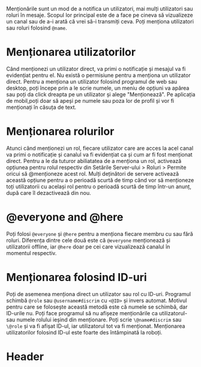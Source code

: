 <!-- TITLE: [RO] Menționări -->
<!-- SUBTITLE: Trimite notificații direct utilizatorilor -->

Menționările sunt un mod de a notifica un utilizatori, mai mulți utilizatori sau roluri în mesaje. Scopul lor principal este de a face pe cineva să vizualizeze un canal sau de a-i arată că vrei să-i transmiți ceva. Poți menționa utilizatori sau roluri folosind `@name`.

# Menționarea utilizatorilor

Când menționezi un utilizator direct, va primi o notificație și mesajul va fi evidențiat pentru el. Nu există o permisiune pentru a menționa un utilizator direct. Pentru a menționa un utilizator folosind programul de web sau desktop, poți începe prin a le scrie numele, un meniu de opțiuni va apărea sau poți da click dreapta pe un utilizator și alege "Menționează". Pe aplicația de mobil,poți doar să apeși pe numele sau poza lor de profil și vor fi menționați în căsuța de text.

# Menționarea rolurilor

Atunci când menționezi un rol, fiecare utilizator care are acces la acel canal va primi o notificație și canalul va fi evidențiat ca și cum ar fi fost menționat direct. Pentru a le da tuturor abiliatatea de a menționa un rol, activează opțiunea pentru rolul respectiv din Setările Server-ului > Roluri > Permite oricui să @menționeze acest rol. Mulți deținători de servere activează această opțiune pentru a o perioadă scurtă de timp când vor să menționeze toți utilizatorii cu același rol pentru o perioadă scurtă de timp într-un anunț, după care îl dezactivează din nou.

# @everyone and @here

Poți folosi `@everyone` și `@here` pentru a menționa fiecare membru cu sau fără roluri. Diferența dintre cele două este că `@everyone` menționează și utilizatorii offline, iar `@here` doar pe cei care vizualizează canalul în momentul respectiv.

# Menționarea folosind ID-uri

Poți de asemenea menționa direct un utilizator sau rol cu ID-uri. Programul schimbă `@role` sau `@username#discrim` cu `<@ID>` și invers automat. Motivul pentru care se folosește această metodă este că numele se schimbă, dar ID-urile nu. Poți face programul să nu afișeze menționările ca utilizatorul- sau numele rolului ieșind din menționare. Poți scrie `\@name#discrim` sau `\@role` și va fi afișat ID-ul, iar utilizatorul tot va fi menționat. Menționarea utilizatorilor folosind ID-ul este foarte des întâmpinată la roboți.

# Header